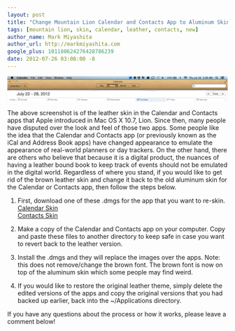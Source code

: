 ```yaml
---
layout: post
title: "Change Mountain Lion Calendar and Contacts App to Aluminum Skin"
tags: [mountain lion, skin, calendar, leather, contacts, new]
author_name: Mark Miyashita
author_url: http://markmiyashita.com
google_plus: 101180624276428786239
date: 2012-07-26 03:08:00 -8
---
```


<img class="clear blog-image-full-border" src="/images/calendar.png" title="Calendar">

The above screenshot is of the leather skin in the Calendar and Contacts apps that Apple introduced in Mac OS X 10.7, Lion. Since then, many people have disputed over the look and feel of those two apps. Some people like the idea that the Calendar and Contacts app (or previously known as the iCal and Address Book apps) have changed appearance to emulate the appearance of real-world planners or day trackers. On the other hand, there are others who believe that because it is a digital product, the nuances of having a leather bound book to keep track of events should not be emulated in the digital world. Regardless of where you stand, if you would like to get rid of the brown leather skin and change it back to the old aluminum skin for the Calendar or Contacts app, then follow the steps below.

1) First, download one of these .dmgs for the app that you want to re-skin.<br />
<a href="http://www.learninglogic.co.uk/macnix/Aluminium_Skin_for_Mac_OS_10.8_Calendar.dmg">Calendar Skin</a><br />
<a href="http://www.learninglogic.co.uk/macnix/Aluminium_Skin_for_Mac_OS_10.8_Contacts.dmg">Contacts Skin</a>

2) Make a copy of the Calendar and Contacts app on your computer. Copy and paste these files to another directory to keep safe in case you want to revert back to the leather version.

3) Install the .dmgs and they will replace the images over the apps. Note: this does not remove/change the brown font. The brown font is now on top of the aluminum skin which some people may find weird.

4) If you would like to restore the original leather theme, simply delete the edited versions of the apps and copy the original versions that you had backed up earlier, back into the ~/Applications directory.

If you have any questions about the process or how it works, please leave a comment below!
